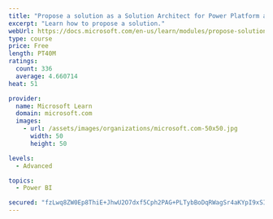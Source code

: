 ```yaml
---
title: "Propose a solution as a Solution Architect for Power Platform and Dynamics 365"
excerpt: "Learn how to propose a solution."
webUrl: https://docs.microsoft.com/en-us/learn/modules/propose-solution/
type: course
price: Free
length: PT40M
ratings:
  count: 336
  average: 4.660714
heat: 51

provider:
  name: Microsoft Learn
  domain: microsoft.com
  images:
    - url: /assets/images/organizations/microsoft.com-50x50.jpg
      width: 50
      height: 50

levels:
  - Advanced

topics:
  - Power BI

secured: "fzLwq8ZW0Ep8ThiE+JhwU2O7dxf5Cph2PAG+PLTybBoDqRWagSr4aKYpI9xSIuKpboy9zD8J1VksrCragmscPLwNnPoegoi+4gzoSFHNNIpOiPkBx6okGcPH1taQOH55cMrLygQtH7kiXoAOE77iQi3oSC76piWeiX0qR7kFNvu5nfqhbOGc2OgW5SWjo6pJT91YN9BYul8yaiGsBjkuTTGayeCLK/0eSB5wKX7gI3tgn51NbWnEpeRwIxr2uJDrjft3W6NJ+SjNSVRxRDd+MnGW/3b1/hiUeK9qZALecR2rJA9VyjbbLWPRB157f5/P9TMP6hsfNZcLVHTcyuXJWy49gk5oSVx9G7/mp591qLy0amtPhgEZ2nmmIllCxh6BFj3xE/DfcMWm5RFaSwcdXs6p0wkIU9QZxjwClWk5RT4=;J0PKugkQPgoJh4roprX1xw=="
---
```


